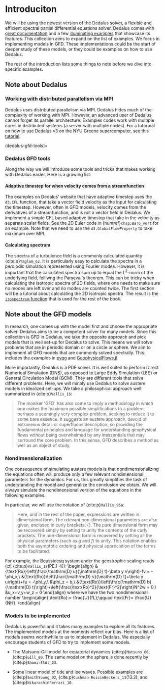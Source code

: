# Introduciton
We will be using the newest version of the Dedalus solver, a flexible
and efficient spectral partial differential equations solver. Dedalus
comes with [great documentation](https://dedalus-project.readthedocs.io/en/latest/index.html) and a few [illuminating examples](https://dedalus-project.readthedocs.io/en/latest/pages/tutorials.html#example-scripts) that
showcase its features. This collection aims to expand on the list of
examples. We focus in implementing models in GFD. These implementations could be the start of
deeper study of these models, or they could be examples on how to use
Dedalus.

The rest of the introduction lists some things to note before we dive into specific examples.

## Note about Dedalus

### Working with distributed parallelism via MPI
Dedalus uses distributed parallelism via MPI. Dedalus
hides much of the complexity of working with MPI. However, an advanced
user of Dedalus cannot forget its parallel architecture. Examples codes work with multiple cores in distributed systems (a server with
multiple nodes). For a tutoruial on how to use Dedalus v3 on the NYU
Greene supercomputer, see this [tutorial](https://github.com/CAOS-NYU/Dedalusv3_GreeneSingularity).

(dedalus-gfd-tools)=
### Dedalus GFD tools 
Along the way we will introduce some tools and tricks that makes working with Dedalus easier. Here is a growing list:

#### Adaptive timestep for when velocity comes from a streamfunction
The examples on Dedalus' website that have adaptive timestep uses the
`d3.CFL` function, that take a vector field velocity as the input for
calculating the timestep. However, often in GFD models, velocity comes
from the derivatives of a streamfunction, and is not a vector field in
Dedalus. We implement a simple CFL based adaptive timestep that take in
the velocity as separate scalar fields. See the 2D Euler code in {numref}`chap:Baro_vort` for an example. Note that we
need to use the `d3.GlobalFlowProperty` to take maximum over MPI.

#### Calculating spectrum

The spectra of a turbulence field is a commonly calculated quantity {cite:p}`Yaglom_62`. It is particularly easy to calculate the spectra in a perdiodic simulation represented using Fourier modes. 
However, it is important that the calculated spectra sum up to equal the $L^2$-norm of the underlying field, folliwng the Parseval's theorem. 
This can be tricky when calculating the isotropic spectra of 2D fields, where one needs to make sure no modes are left over and no modes are counted twice. 
The first section will be a tutorial about calculating the 2D isotropic spectra. The result is the [`isospectrum` function](https://github.com/Empyreal092/GFD_in_Dedalus/blob/main/dedalus_subroutines/.py) that is used for the rest of the book.

<!-- ## Desired features in Dedalus

Despite the power of Dedalus, there are some features we would like that
is not currently implemented. This is a list of wants we have for
Dedalus. We feel these should be possible to implement in the spectral
set-up of Dedalus. We would be happy to contribute and implement them,
but we are currently unclear how.

#### Arbitrary linear operators in doubly periodic domain {#sec:ded_want_linop}

We would like a way to define new linear operators that is only
expressible as operations on the Fourier coefficient. More specifically,
the linear operator $\mathcal{P}$ is defined by a user provided a matrix
$\boldsymbol P$ such that $$\begin{aligned}
    \mathcal{F}\{\mathcal{P}(\psi)\}_{\boldsymbol k} = \boldsymbol P_{\boldsymbol k}\hat\psi_{\boldsymbol k}.
\end{aligned}$$ where $\cal{F}$ and $\hat{\cdot}$ both means the Fourier
transform and $\boldsymbol P_{\boldsymbol k}$ is the $\boldsymbol k=(k,\ell)$ element of the
$\boldsymbol P$ matrix.

These operators are very common in GFD models. They include fractional
and negative Laplacian of the form $|k|^{-d}$ used for the inversion in
the famous $\alpha$-turbulence models
[{cite:p}`PierrehumbertEtAl_94`; cite'SmithEtAl_02'] and for hypo-diffusion in
turbulence simulation with inverse cascade
{cite:p}`MajdaEtAl_97; @VallgrenLindborg_11; @CalliesEtAl_16]. There are also
more unconventional operators in the literature, e.g., the $\mathcal{P}$ in
{cite:p}`Xie_20 (3.2)]: $$\begin{aligned}
    \mathcal{P} = \frac{i}{2}\frac{\nabla^2}{-1+\nabla^2/4}\label{eq:YBJp_pop}
\end{aligned}$$ where we have suppressed the geophysical constants for
clarity. This operator still follows the form
[\[eq:YBJp_pop\]](#eq:YBJp_pop){reference-type="eqref"
reference="eq:YBJp_pop"}.

Going a bridge further, some linear operator takes vector Fourier
coefficient. That is $$\begin{aligned}
    \mathcal{F}\{\mathcal{P}(\boldsymbol\psi)\}_{\boldsymbol k} = \boldsymbol P_{\boldsymbol k}\hat{\boldsymbol\psi}_{\boldsymbol k}
\end{aligned}$$ where $$\begin{aligned}
    \boldsymbol\psi(x,y) = \begin{bmatrix}
        \psi_1(x,y)\\
        \psi_2(x,y)\\
        \vdots\\
        \psi_n(x,y)
    \end{bmatrix}
\end{aligned}$$ is a $n$-vector of 2D fields and each $\boldsymbol P_{\boldsymbol k}$ is
a $n$-by-$n$ matrix. This means $\boldsymbol P$ is a $n\times n\times m\times m$
tensor where $m$ is the maximally resolved wave numbers. An example of
this kind of linear operator is {cite:p}`CalliesEtAl_16], which is a
generalization of the Eady model {cite:p}`Eady_49; @TullochSmith_09]. These
operators essentially comes from Green's function of elliptic equations
and reduce a 3D elliptic solve to a few 2D Fourier transforms. Being
able to define these linear operators in Dedalus would be immensely
helpful.

## Shortcomings of Dedalus

Dedalus is not without its shortcomings. Here we list a few that we face
occasionally. Compare with the last section, these are inherent
deficiencies of the spectral method or needs significant software
engineering to fix. We list them here to inform potential users know the
sacrifice that comes with using Dedalus. But obviously we still love
Dedalus as a tool since we are writing this collection.

#### Limited domain

Being a spectral solver, Dedalus cannot solve problems that are on
arbitrary domains.

A surprising discovery for us is that Dedalus cannot use parallelism on
a closed box. In Cartesian settings, it needs a direction to be Fourier
to be able to run in parallel[^3]. This is disappointing since this
exclude efficient simulation of classic models like the barotropic
vorticity model of wind-driven gyres in a box {cite:p}`Vallis_17 §19.4]. We
simulate it on a disk in Section
[\[sec:wind_gyres_disk\]](#sec:wind_gyres_disk){reference-type="ref"
reference="sec:wind_gyres_disk"}. -->

## Note about the GFD models

In research, one comes up with the model first and choose the
appropriate solver. Dedalus aims to be a competent solver for many
models. Since this collection is GFD in Dedalus, we take the opposite
approach and pick models that is well set-up for Dedalus to solve. This
means we will solve problems that are in periodic domain or on a circle
or sphere. We aim to implement all GFD models that are commonly solved
spectrally. This includes the examples in [pyqg](https://pyqg.readthedocs.io/en/latest/equations.html) and
[GeophysicalFlows.jl](https://fourierflows.github.io/GeophysicalFlowsDocumentation/stable/).
<!-- About SQG, see [1.3.0.1](#sec:ded_want_linop){reference-type="ref" reference="sec:ded_want_linop"}. -->

More importantly, Dedalus is a PDE solver. It is well suited to perform
Direct Numerical Simulation (DNS), as opposed to Large Eddy Simulation
(LES) or General Circulation Model (GCM). They are different tools that
solve different problems. Here, we will minaly use Dedalus to solve austere models in
idealized set-ups. We take a philosophical approach well summarized in
{cite:p}`Vallis_16`:
> The moniker 'GFD' has also come to imply a methodology in which one makes the maximum possible simplifications to a problem, perhaps a seemingly very complex problem, seeking to reduce it to some bare essence. It suggests an austere approach, devoid of extraneous detail or superfluous description, so providing the fundamental principles and language for understanding geophysical flows without being overwhelmed by any inessentials that may surround the core problem. In this sense, GFD describes a method as well as an object of study.

### Nondimensionalization

One consequence of simulating austere models is that nondimensionalizing
the equations often will produce only a few relevant nondimensional
parameters for the dynamics. For us, this greatly simplifies the task of
understanding the model and generalize the conclusion we obtain. We will
always simulate the nondimensional version of the equations in the
following examples.

In particular, we will use the notation of {cite:p}`Vallis_96a`:
> Here, and in the rest of the paper, expressions are written in dimensional form. The relevant non-dimensional parameters are also given, enclosed in curly brackets, $\{\}$. The pure dimensional form may be recovered simply by setting to unity the contents of the curly brackets. The non-dimensional form is recovered by setting all the physical parameters (such as $g$ and $f$) to unity. This notation enables both the asymptotic ordering and physical appreciation of the terms to be facilitated.

For example, the Boussinesq system under the geostrophic scaling reads
(cf. {cite:p}`Vallis_17`(PE.1-4)): 
\begin{align}
    &\{\text{Ro}\}\left(\frac{\mathrm{D} u}{\mathrm{D} t}-\beta y v\right)-fv = -\phi_x,\\
    &\{\text{Ro}\}\left(\frac{\mathrm{D} v}{\mathrm{D} t}+\beta y u\right)+fu = -\phi_y,\\
    &\phi_z = b,\\
    &\{\text{Ro}\}\left(\frac{\mathrm{D} b}{\mathrm{D} t}\right)+\left\{\frac{\text{Ro}^2}{\text{Fr}^2}\right\}N^2w = 0,\\
    &u_x+v_y+w_z = 0
\end{align}
where we have the two nondimensional number
\begin{align}
    \text{Ro}:= \frac{U}{fL};\qquad \text{Fr}= \frac{U}{NH}.
\end{align}

### Models to be implemented

Dedalus is powerful and it takes many examples to explore all its
features. The implemented models at the moments reflect our bias. Here is a
list of models seems worthwhile to us to implement in Dedalus. We
especially encourage students of GFD to try to implement some models.

- The Matsuno-Gill model for equatorial dynamics {cite:p}`Matsuno_66`, {cite:p}`Gill_80`. The same model on the sphere is done recently
  by {cite:p}`ShamirEtAl_23`.

- Some linear model of tide and lee waves. Possible examples are
  {cite:p}`SmithYoung_02`, {cite:p}`Cushman-RoisinBeckers_11`(13.2), and
  {cite:p}`NikurashinFerrari_10`.